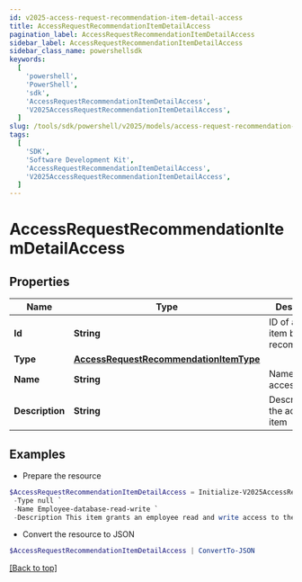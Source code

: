 ```yaml
---
id: v2025-access-request-recommendation-item-detail-access
title: AccessRequestRecommendationItemDetailAccess
pagination_label: AccessRequestRecommendationItemDetailAccess
sidebar_label: AccessRequestRecommendationItemDetailAccess
sidebar_class_name: powershellsdk
keywords:
  [
    'powershell',
    'PowerShell',
    'sdk',
    'AccessRequestRecommendationItemDetailAccess',
    'V2025AccessRequestRecommendationItemDetailAccess',
  ]
slug: /tools/sdk/powershell/v2025/models/access-request-recommendation-item-detail-access
tags:
  [
    'SDK',
    'Software Development Kit',
    'AccessRequestRecommendationItemDetailAccess',
    'V2025AccessRequestRecommendationItemDetailAccess',
  ]
---
```


# AccessRequestRecommendationItemDetailAccess

## Properties

| Name | Type | Description | Notes |
| --- | --- | --- | --- |
| **Id** | **String** | ID of access item being recommended. | [optional] |
| **Type** | [**AccessRequestRecommendationItemType**](access-request-recommendation-item-type) |  | [optional] |
| **Name** | **String** | Name of the access item | [optional] |
| **Description** | **String** | Description of the access item | [optional] |

## Examples

- Prepare the resource

```powershell
$AccessRequestRecommendationItemDetailAccess = Initialize-V2025AccessRequestRecommendationItemDetailAccess  -Id 2c9180835d2e5168015d32f890ca1581 `
 -Type null `
 -Name Employee-database-read-write `
 -Description This item grants an employee read and write access to the database
```

- Convert the resource to JSON

```powershell
$AccessRequestRecommendationItemDetailAccess | ConvertTo-JSON
```

[[Back to top]](#)
